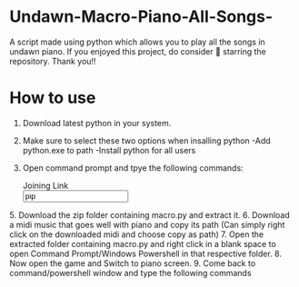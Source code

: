 # Undawn-Macro-Piano-All-Songs-

A script made using python which allows you to play all the songs in undawn piano.
If you enjoyed this project, do consider 🌟 starring the repository.
Thank you!!

# How to use

1. Download latest python in your system.
2. Make sure to select these two options when insalling python -Add python.exe to path  -Install python for all users
3. Open command prompt and tpye the following commands:
   <div class="container">
    <div class="label">
      Joining Link
    </div>
  
    <div class="copy-text">
      <input type="text" class="text" value= pip install mido pyautogui
      <button>
        <i class="fa fa-clone"></i>
      </button>
    </div>
  </div>
5. Download the zip folder containing macro.py and extract it.
6. Download a midi music that goes well with piano and copy its path (Can simply right click on the downloaded midi and choose copy as path)
7. Open the extracted folder containing macro.py and right click in a blank space to open Command Prompt/Windows Powershell in that respective folder.
8. Now open the game and Switch to piano screen.
9. Come back to command/powershell window and type the following commands
                           
